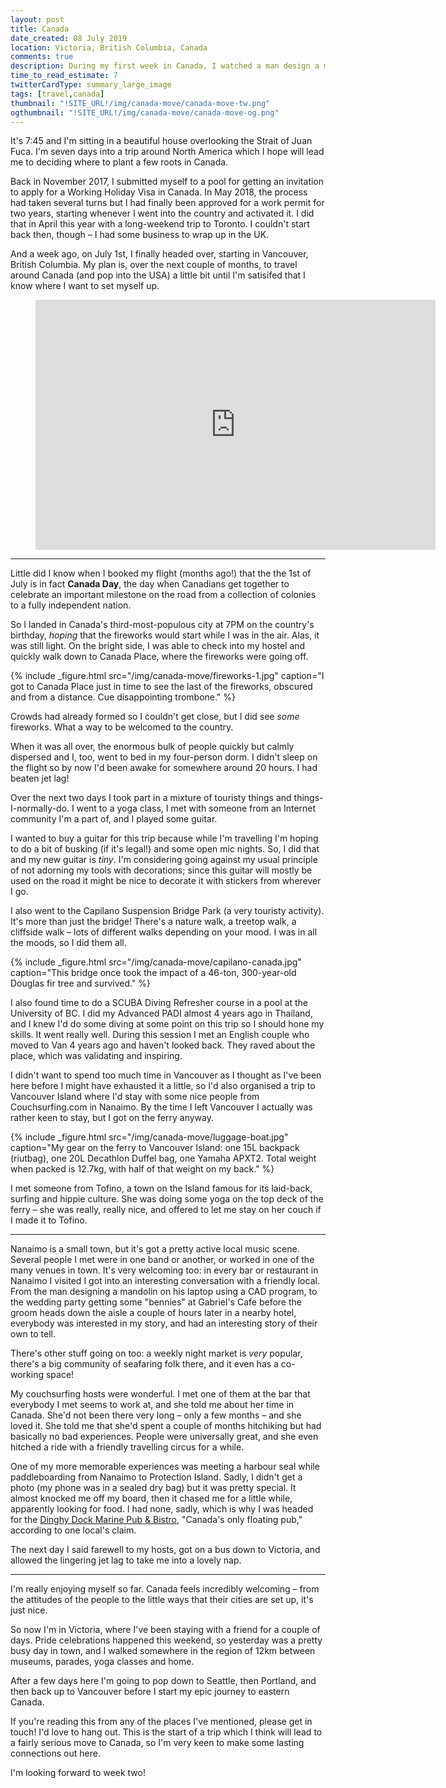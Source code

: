 ```yaml
---
layout: post
title: Canada
date_created: 08 July 2019
location: Victoria, British Columbia, Canada
comments: true
description: During my first week in Canada, I watched a man design a mandolin, went SCUBA diving in a pool, and was harrassed by a hungry seal. So far, so good.
time_to_read_estimate: 7
twitterCardType: summary_large_image
tags: [travel,canada]
thumbnail: "!SITE_URL!/img/canada-move/canada-move-tw.png"
ogthumbnail: "!SITE_URL!/img/canada-move/canada-move-og.png"
---
```


It's 7:45 and I'm sitting in a beautiful house overlooking the Strait of Juan Fuca. I'm seven days into a trip around North America which I hope will lead me to deciding where to plant a few roots in Canada.

Back in November 2017, I submitted myself to a pool for getting an invitation to apply for a Working Holiday Visa in Canada. In May 2018, the process had taken several turns but I had finally been approved for a work permit for two years, starting whenever I went into the country and activated it. I did that in April this year with a long-weekend trip to Toronto. I couldn't start back then, though – I had some business to wrap up in the UK.

And a week ago, on July 1st, I finally headed over, starting in Vancouver, British Columbia. My plan is, over the next couple of months, to travel around Canada (and pop into the USA) a little bit until I'm satisifed that I know where I want to set myself up.

<figure class="center">
	<iframe id="route-map" style="border:none" src="https://www.google.com/maps/d/u/0/embed?mid=1jW0qnDC1W-CUedB8bzY7E5G00jOvrHZM" width="640" height="400"></iframe>
	<script type="text/javascript">
		try {
			var h = Math.min(document.documentElement.clientHeight, window.innerHeight || 0);
			h = Math.round(h * 0.6);
			var mapFrame = document.getElementById('route-map');
			if (isNaN(h)) {
				throw new Error('Height is not a number');
			}
			mapFrame.height = h;
			mapFrame.src = 'https://www.google.com/maps/d/u/0/embed?mid=1jW0qnDC1W-CUedB8bzY7E5G00jOvrHZM';
		} catch (e) {
			console.log("Oops! Couldn't set the map height, oh well")
			console.warn(e);
		}
	</script>
</figure>

---

Little did I know when I booked my flight (months ago!) that the the 1st of July is in fact **Canada Day**, the day when Canadians get together to celebrate an important milestone on the road from a collection of colonies to a fully independent nation.

So I landed in Canada's third-most-populous city at 7PM on the country's birthday, _hoping_ that the fireworks would start while I was in the air. Alas, it was still light. On the bright side, I was able to check into my hostel and quickly walk down to Canada Place, where the fireworks were going off.

{% include _figure.html src="/img/canada-move/fireworks-1.jpg" caption="I got to Canada Place just in time to see the last of the fireworks, obscured and from a distance. Cue disappointing trombone." %}

Crowds had already formed so I couldn't get close, but I did see _some_ fireworks. What a way to be welcomed to the country.

When it was all over, the enormous bulk of people quickly but calmly dispersed and I, too, went to bed in my four-person dorm. I didn't sleep on the flight so by now I'd been awake for somewhere around 20 hours. I had beaten jet lag!

Over the next two days I took part in a mixture of touristy things and things-I-normally-do. I went to a yoga class, I met with someone from an Internet community I'm a part of, and I played some guitar.

I wanted to buy a guitar for this trip because while I'm travelling I'm hoping to do a bit of busking (if it's legal!) and some open mic nights. So, I did that and my new guitar is _tiny_. I'm considering going against my usual principle of not adorning my tools with decorations; since this guitar will mostly be used on the road it might be nice to decorate it with stickers from wherever I go.

I also went to the Capilano Suspension Bridge Park (a very touristy activity). It's more than just the bridge! There's a nature walk, a treetop walk, a cliffside walk – lots of different walks depending on your mood. I was in all the moods, so I did them all.

{% include _figure.html src="/img/canada-move/capilano-canada.jpg" caption="This bridge once took the impact of a 46-ton, 300-year-old Douglas fir tree and survived." %}

I also found time to do a SCUBA Diving Refresher course in a pool at the University of BC. I did my Advanced PADI almost 4 years ago in Thailand, and I knew I'd do some diving at some point on this trip so I should hone my skills. It went really well. During this session I met an English couple who moved to Van 4 years ago and haven't looked back. They raved about the place, which was validating and inspiring.

I didn't want to spend too much time in Vancouver as I thought as I've been here before I might have exhausted it a little, so I'd also organised a trip to Vancouver Island where I'd stay with some nice people from Couchsurfing.com in Nanaimo. By the time I left Vancouver I actually was rather keen to stay, but I got on the ferry anyway.

{% include _figure.html src="/img/canada-move/luggage-boat.jpg" caption="My gear on the ferry to Vancouver Island: one 15L backpack (riutbag), one 20L Decathlon Duffel bag, one Yamaha APXT2. Total weight when packed is 12.7kg, with half of that weight on my back." %}

I met someone from Tofino, a town on the Island famous for its laid-back, surfing and hippie culture. She was doing some yoga on the top deck of the ferry – she was really, really nice, and offered to let me stay on her couch if I made it to Tofino.

---

Nanaimo is a small town, but it's got a pretty active local music scene. Several people I met were in one band or another, or worked in one of the many venues in town. It's very welcoming too: in every bar or restaurant in Nanaimo I visited I got into an interesting conversation with a friendly local. From the man designing a mandolin on his laptop using a CAD program, to the wedding party getting some "bennies" at Gabriel's Cafe before the groom heads down the aisle a couple of hours later in a nearby hotel, everybody was interested in my story, and had an interesting story of their own to tell.

There's other stuff going on too: a weekly night market is _very_ popular, there's a big community of seafaring folk there, and it even has a co-working space!

My couchsurfing hosts were wonderful. I met one of them at the bar that everybody I met seems to work at, and she told me about her time in Canada. She'd not been there very long – only a few months – and she loved it. She told me that she'd spent a couple of months hitchiking but had basically no bad experiences. People were universally great, and she even hitched a ride with a friendly travelling circus for a while.

One of my more memorable experiences was meeting a harbour seal while paddleboarding from Nanaimo to Protection Island. Sadly, I didn't get a photo (my phone was in a sealed dry bag) but it was pretty special. It almost knocked me off my board, then it chased me for a little while, apparently looking for food. I had none, sadly, which is why I was headed for the [Dinghy Dock Marine Pub & Bistro](https://www.instagram.com/p/BzjHHalpb-o/), "Canada's only floating pub," according to one local's claim.

The next day I said farewell to my hosts, got on a bus down to Victoria, and allowed the lingering jet lag to take me into a lovely nap.

---

I'm really enjoying myself so far. Canada feels incredibly welcoming – from the attitudes of the people to the little ways that their cities are set up, it's just nice.

So now I'm in Victoria, where I've been staying with a friend for a couple of days. Pride celebrations happened this weekend, so yesterday was a pretty busy day in town, and I walked somewhere in the region of 12km between museums, parades, yoga classes and home.

After a few days here I'm going to pop down to Seattle, then Portland, and then back up to Vancouver before I start my epic journey to eastern Canada.

If you're reading this from any of the places I've mentioned, please get in touch! I'd love to hang out. This is the start of a trip which I think will lead to a fairly serious move to Canada, so I'm very keen to make some lasting connections out here.

I'm looking forward to week two!
